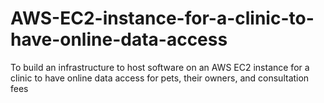 # AWS-EC2-instance-for-a-clinic-to-have-online-data-access
To build an infrastructure to host software on an AWS EC2 instance for a clinic to have online data access for pets, their owners, and consultation fees
